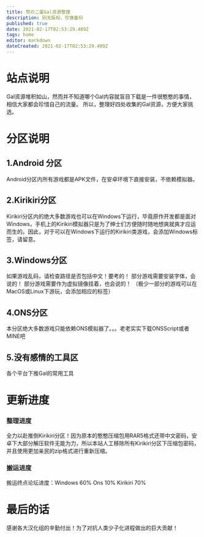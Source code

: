 ```yaml
---
title: 苟の二蛋Gal资源整理
description: 别无版权，仅做备份
published: true
date: 2021-02-17T02:53:29.409Z
tags: home
editor: markdown
dateCreated: 2021-02-17T02:53:29.409Z
---
```


# 站点说明
Gal资源堆积如山，然而并不知道哪个Gal内容就盲目下载是一件很憨憨的事情，相信大家都会珍惜自己的流量。
所以，整理好四处收集的Gal资源，方便大家挑选。

# 分区说明
## 1.Android 分区
Android分区内所有游戏都是APK文件，在安卓环境下直接安装，不依赖模拟器。

## 2.Kirikiri分区
Kirikiri分区内的绝大多数游戏也可以在Windows下运行，毕竟原作开发都是面对Windows，手机上的Kirikiri模拟器只是为了绅士们方便随时随地想爽就爽才应运而生的。因此，对于可以在Windows下运行的Kirikiri类游戏，会添加Windows标签，请留意。

## 3.Windows分区
如果游戏乱码，请检查路径是否包括中文！要考的！
部分游戏需要安装字体，会说的！
部分游戏需要作为虚拟镜像挂着，也会说的！
（极少一部分的游戏可以在MacOS或Linux下游玩，会添加相应的标签）

## 4.ONS分区
本分区绝大多数游戏只能依赖ONS模拟器了。。。老老实实下载ONSScript或者MINE吧

## 5.没有感情的工具区
各个平台下推Gal的常用工具

# 更新进度
### 整理进度
全力以赴推倒Kirikiri分区！因为原本的憨憨压缩包用RAR5格式还带中文密码，安卓下大部分解压软件无能为力，所以本站人工移除所有Kirikiri分区下压缩包密码，并且使用更加亲民的zip格式进行重新压缩。
### 搬运进度
搬运终点论坛进度：Windows 60% Ons 10% Kirikiri 70%

# 最后的话
感谢各大汉化组的辛勤付出！为了对抗人类少子化进程做出的巨大贡献！